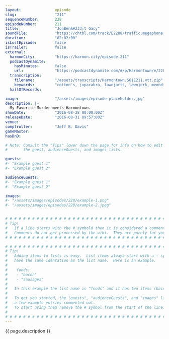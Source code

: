 ```yaml
---
layout:               episode
slug:                 "211"
sequenceNumber:       228
episodeNumber:        211
title:                "JonBen&#233;t Gacy"
soundFile:            "https://chtbl.com/track/E2288/traffic.megaphone.fm/STA9584979609.mp3?updated=1559765095"
duration:             "02:02:00"
isLostEpisode:        false
isTrailer:            false
external:
  harmonCity:         "https://harmon.city/episode-211"
  podcastDynamite:
    hasMinutes:       false
    url:              "https://podcastdynamite.com/#/p/Harmontown/e/228/211"
  transcription:
    filename:         "/assets/transcripts/Harmontown.S01E211.vtt.zip"
    keywords:         "cotton's, jupacabra, lawnjarts, lawnjerk, meondies, bladders, benet, kilgariff, epilepsy, dateline, kat, gacy, domino's, noid, hitchhiking, mansplaining, hoopa, absinthe, critter, asteroid, hopper, oj, seizures, hamper, grinder"
  hallOfRecords:      

image:                "/assets/images/episode-placeholder.jpg"
description: |-
  My Favorite Murder meets Harmontown.
showDate:             "2016-08-28 00:00:00Z"
releaseDate:          "2016-08-31 09:57:00Z"
venue:                
comptroller:          "Jeff B. Davis"
gameMaster:           
hasDnD:               

# Note: Consult the "Tips" lower down the page for info on how to edit
#       the guest, audienceGuests, and images lists.

guests:
#- "Example guest 1"
#- "Example guest 2"

audienceGuests:
#- "Example guest 1"
#- "Example guest 2"

images:
#- "/assets/images/episodes/228/example-1.png"
#- "/assets/images/episodes/228/example-2.jpeg"


# # # # # # # # # # # # # # # # # # # # # # # # # # # # # # # # # # # # # # # # # # # # #
# Tip!
#   If a line starts with the # symbold then it is considered a comment.
#   Comments do not get processed by the wiki.  They are purely for your information.
# # # # # # # # # # # # # # # # # # # # # # # # # # # # # # # # # # # # # # # # # # # # #

# # # # # # # # # # # # # # # # # # # # # # # # # # # # # # # # # # # # # # # # # # # # #
# Tip!
#   Adding items to lists is easy.  List items always start with a - symbol and have
#   have the same identation as the list name.  Here is an example.
#
#    foods:
#    - "bacon"
#    - "sausages"
#
#   In this example the list name is "foods" and it has two items (bacon, and sausages).
#
#   To get you started, the "guests", "audienceGuests", and "images" lists below have
#   a few example entries commented out.
#   To start using them remove the # symbol from the start of the line.
#
# # # # # # # # # # # # # # # # # # # # # # # # # # # # # # # # # # # # # # # # # # # # #
---
```


<!-- The episode description will be rendered here -->
{{ page.description }}

<!-- Add your content BELOW here -->
<!-- vvvvvvvvvvvvvvvvvvvvvvvvvvv -->




<!-- ^^^^^^^^^^^^^^^^^^^^^^^^^^^ -->
<!-- Add your content ABOVE here -->

<!-- The episode gallery will be rendered here -->
